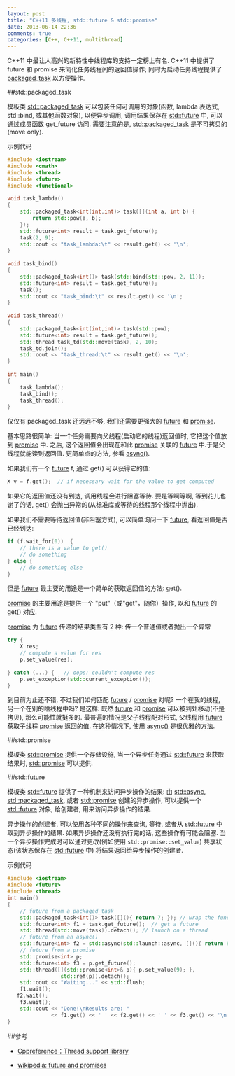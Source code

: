 ```yaml
---
layout: post
title: "C++11 多线程, std::future & std::promise"
date: 2013-06-14 22:36
comments: true
categories: [C++, C++11, multithread]
---
```


C++11 中最让人高兴的新特性中线程库的支持一定榜上有名. C++11 中提供了 future 和 promise 来简化任务线程间的返回值操作; 同时为启动任务线程提供了 [packaged_task][packaged_task] 以方便操作.

##std::packaged_task

模板类 [std::packaged_task][packaged_task] 可以包装任何可调用的对象(函数, lambda 表达式, std::bind, 或其他函数对象), 以便异步调用, 调用结果保存在 [std::future][future] 中, 可以通过成员函数 get_future 访问. 需要注意的是, [std::packaged_task][packaged_task] 是不可拷贝的(move only).

示例代码

```cpp
#include <iostream>
#include <cmath>
#include <thread>
#include <future>
#include <functional>
 
void task_lambda()
{
    std::packaged_task<int(int,int)> task([](int a, int b) {
        return std::pow(a, b); 
    });
    std::future<int> result = task.get_future();
    task(2, 9);
    std::cout << "task_lambda:\t" << result.get() << '\n';
}
 
void task_bind()
{
    std::packaged_task<int()> task(std::bind(std::pow, 2, 11));
    std::future<int> result = task.get_future();
    task();
    std::cout << "task_bind:\t" << result.get() << '\n';
}
 
void task_thread()
{
    std::packaged_task<int(int,int)> task(std::pow);
    std::future<int> result = task.get_future();
    std::thread task_td(std::move(task), 2, 10);
    task_td.join();
    std::cout << "task_thread:\t" << result.get() << '\n';
}
 
int main()
{
    task_lambda();
    task_bind();
    task_thread();
}
```

<!-- more -->
仅仅有 packaged_task 还远远不够, 我们还需要更强大的 [future][future] 和 [promise][promise].

基本思路很简单: 当一个任务需要向父线程(启动它的线程)返回值时, 它把这个值放到 [promise][promise] 中. 之后, 这个返回值会出现在和此 [promise][promise] 关联的 [future][future] 中.于是父线程就能读到返回值. 更简单点的方法, 参看 [async()][async].

如果我们有一个 [future][future] f, 通过 get() 可以获得它的值:

```cpp
X v = f.get();  // if necessary wait for the value to get computed
```

如果它的返回值还没有到达, 调用线程会进行阻塞等待. 要是等啊等啊, 等到花儿也谢了的话, get() 会抛出异常的(从标准库或等待的线程那个线程中抛出).

如果我们不需要等待返回值(非阻塞方式), 可以简单询问一下 [future][future], 看返回值是否已经到达:

```cpp
if (f.wait_for(0))  {
    // there is a value to get()
    // do something
} else {
    // do something else
}
```

但是 [future][future] 最主要的用途是一个简单的获取返回值的方法: get().

[promise][promise] 的主要用途是提供一个 "put"（或"get"，随你）操作, 以和 [future][future] 的 get() 对应.

[promise][promise] 为 [future][future] 传递的结果类型有 2 种: 传一个普通值或者抛出一个异常

```cpp
try { 
    X res; 
    // compute a value for res
    p.set_value(res);
    
} catch (...) {   // oops: couldn't compute res 
    p.set_exception(std::current_exception()); 
}
```

到目前为止还不错, 不过我们如何匹配 [future][future] / [promise][promise] 对呢? 一个在我的线程, 另一个在别的啥线程中吗? 是这样: 既然 [future][future] 和 [promise][promise] 可以被到处移动(不是拷贝), 那么可能性就挺多的. 最普遍的情况是父子线程配对形式, 父线程用 [future][future] 获取子线程 [promise][promise] 返回的值. 在这种情况下, 使用 [async()][async] 是很优雅的方法.


##std::promise

模板类 [std::promise][promise] 提供一个存储设施, 当一个异步任务通过 [std::future][future] 来获取结果时, [std::promise][promise] 可以提供.


##std::future

模板类 [std::future][future] 提供了一种机制来访问异步操作的结果:
由 [std::async][async], [std::packaged_task][packaged_task], 或者 [std::promise][promise] 创建的异步操作, 可以提供一个 [std::future][future] 对象, 给创建者, 用来访问异步操作的结果.

异步操作的创建者, 可以使用各种不同的操作来查询, 等待, 或者从 [std::future][future] 中取到异步操作的结果. 如果异步操作还没有执行完的话, 这些操作有可能会阻塞.
当一个异步操作完成时可以通过更改(例如使用 `std::promise::set_value`) 共享状态(该状态保存在 [std::future][future] 中) 将结果返回给异步操作的创建者.

示例代码

```cpp
#include <iostream>
#include <future>
#include <thread>
int main()
{
    // future from a packaged_task
    std::packaged_task<int()> task([](){ return 7; }); // wrap the function
    std::future<int> f1 = task.get_future();  // get a future
    std::thread(std::move(task)).detach(); // launch on a thread
    // future from an async()
    std::future<int> f2 = std::async(std::launch::async, [](){ return 8; });
    // future from a promise
    std::promise<int> p;
    std::future<int> f3 = p.get_future();
    std::thread([](std::promise<int>& p){ p.set_value(9); },
                 std::ref(p)).detach();
    std::cout << "Waiting..." << std::flush;
    f1.wait();
   f2.wait();
    f3.wait();
    std::cout << "Done!\nResults are: "
              << f1.get() << ' ' << f2.get() << ' ' << f3.get() << '\n';
}
```

##参考

- [Cppreference：Thread support library](http://en.cppreference.com/w/cpp/thread)
- [wikipedia: future and promises](http://en.wikipedia.org/wiki/Futures_and_promises)

  [packaged_task]: http://en.cppreference.com/w/cpp/thread/packaged_task
  [future]: http://en.cppreference.com/w/cpp/thread/future
  [promise]: http://en.cppreference.com/w/cpp/thread/promise
  [async]: http://en.cppreference.com/w/cpp/thread/async
